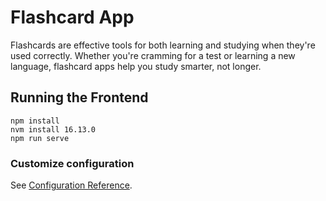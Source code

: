 # Flashcard App

Flashcards are effective tools for both learning and studying when they're used correctly. Whether you're cramming for a test or learning a new language, flashcard apps help you study smarter, not longer.

## Running the Frontend
```
npm install
nvm install 16.13.0
npm run serve

```

### Customize configuration
See [Configuration Reference](https://cli.vuejs.org/config/).